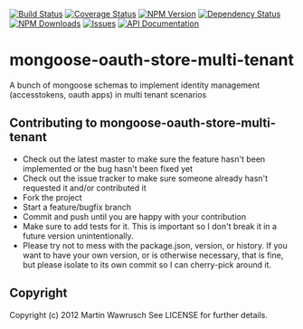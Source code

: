 [![Build Status](https://travis-ci.org/codedoctor/mongoose-oauth-store-multi-tenant.svg?branch=master)](https://travis-ci.org/codedoctor/mongoose-oauth-store-multi-tenant)
[![Coverage Status](https://img.shields.io/coveralls/codedoctor/mongoose-oauth-store-multi-tenant.svg)](https://coveralls.io/r/codedoctor/mongoose-oauth-store-multi-tenant)
[![NPM Version](http://img.shields.io/npm/v/mongoose-oauth-store-multi-tenant.svg)](https://www.npmjs.org/package//mongoose-oauth-store-multi-tenant)
[![Dependency Status](https://gemnasium.com/codedoctor/mongoose-oauth-store-multi-tenant.svg)](https://gemnasium.com/codedoctor/mongoose-oauth-store-multi-tenant)
[![NPM Downloads](http://img.shields.io/npm/dm/mongoose-oauth-store-multi-tenant.svg)](https://www.npmjs.org/package/mongoose-oauth-store-multi-tenant)
[![Issues](http://img.shields.io/github/issues/codedoctor/mongoose-oauth-store-multi-tenant.svg)](https://github.com/codedoctor/mongoose-oauth-store-multi-tenant/issues)
[![API Documentation](http://img.shields.io/badge/API-Documentation-ff69b4.svg)](http://coffeedoc.info/github/codedoctor/mongoose-oauth-store-multi-tenant)



mongoose-oauth-store-multi-tenant
=================================

A bunch of mongoose schemas to implement identity management (accesstokens, oauth apps) in multi tenant scenarios


## Contributing to mongoose-oauth-store-multi-tenant
 
* Check out the latest master to make sure the feature hasn't been implemented or the bug hasn't been fixed yet
* Check out the issue tracker to make sure someone already hasn't requested it and/or contributed it
* Fork the project
* Start a feature/bugfix branch
* Commit and push until you are happy with your contribution
* Make sure to add tests for it. This is important so I don't break it in a future version unintentionally.
* Please try not to mess with the package.json, version, or history. If you want to have your own version, or is otherwise necessary, that is fine, but please isolate to its own commit so I can cherry-pick around it.

## Copyright

Copyright (c) 2012 Martin Wawrusch See LICENSE for
further details.


